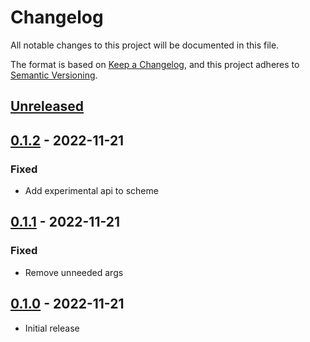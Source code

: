 # Changelog

All notable changes to this project will be documented in this file.

The format is based on [Keep a Changelog](https://keepachangelog.com/en/1.0.0/),
and this project adheres to [Semantic Versioning](https://semver.org/spec/v2.0.0.html).

## [Unreleased]

## [0.1.2] - 2022-11-21

### Fixed

- Add experimental api to scheme

## [0.1.1] - 2022-11-21

### Fixed

- Remove unneeded args

## [0.1.0] - 2022-11-21

- Initial release

[Unreleased]: https://github.com/giantswarm/capi-garbage-collector/compare/v0.1.2...HEAD
[0.1.2]: https://github.com/giantswarm/capi-garbage-collector/compare/v0.1.1...v0.1.2
[0.1.1]: https://github.com/giantswarm/capi-garbage-collector/compare/v0.1.0...v0.1.1
[0.1.0]: https://github.com/giantswarm/capi-garbage-collector/releases/tag/v0.1.0
